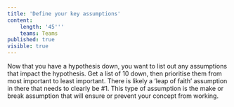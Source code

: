 ```yaml
---
title: 'Define your key assumptions'
content:
    length: '45'''
    teams: Teams
published: true
visible: true
---
```


Now that you have a hypothesis down, you want to list out any assumptions that impact the hypothesis. Get a list of 10 down, then prioritise them from most important to least important. There is likely a ‘leap of faith’ assumption in there that needs to clearly be #1. This type of assumption is the make or break assumption that will ensure or prevent your concept from working.